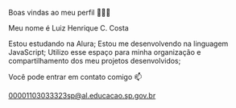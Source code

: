 Boas vindas ao meu perfil 🖤🖤🖤

Meu nome é Luiz Henrique C. Costa 

Estou estudando na Alura; 
Estou me desenvolvendo na linguagem JavaScript;
Utilizo esse espaço para minha organização e compartilhamento dos meu projetos desenvolvidos;

Você pode entrar em contato comigo 📫

00001103033323sp@al.educacao.sp.gov.br

